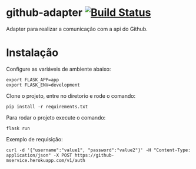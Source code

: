 # github-adapter [![Build Status](https://travis-ci.org/asleao/github-adapter.svg?branch=master)](https://travis-ci.org/asleao/github-adapter)
Adapter para realizar a comunicação com a api do Github.

# Instalação

Configure as variáveis de ambiente abaixo:

    export FLASK_APP=app
    export FLASK_ENV=development

Clone o projeto, entre no diretorio e rode o comando:

    pip install -r requirements.txt 

Para rodar o projeto execute o comando:

    flask run

Exemplo de requisição:

    curl -d '{"username":"value1", "password":"value2"}' -H "Content-Type: application/json" -X POST https://github-mservice.herokuapp.com/v1/auth
